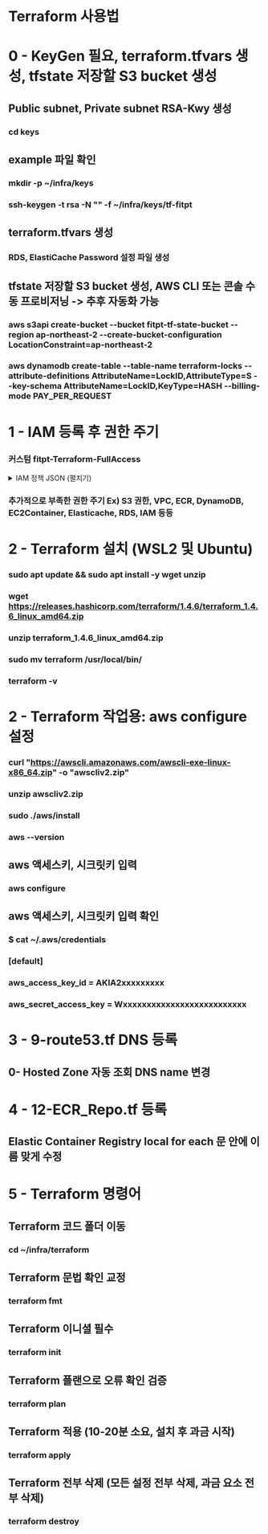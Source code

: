 # Terraform 사용법

# 0 - KeyGen 필요, terraform.tfvars 생성, tfstate 저장할 S3 bucket 생성
## Public subnet, Private subnet RSA-Kwy 생성
### cd keys

## example 파일 확인
### mkdir -p ~/infra/keys

### ssh-keygen -t rsa -N "" -f ~/infra/keys/tf-fitpt

## terraform.tfvars 생성
### RDS, ElastiCache Password 설정 파일 생성

## tfstate 저장할 S3 bucket 생성, AWS CLI 또는 콘솔 수동 프로비저닝 -> 추후 자동화 가능
### aws s3api create-bucket --bucket fitpt-tf-state-bucket --region ap-northeast-2 --create-bucket-configuration LocationConstraint=ap-northeast-2

### aws dynamodb create-table --table-name terraform-locks --attribute-definitions AttributeName=LockID,AttributeType=S --key-schema AttributeName=LockID,KeyType=HASH --billing-mode PAY_PER_REQUEST


# 1 - IAM 등록 후 권한 주기 
### 커스텀 fitpt-Terraform-FullAccess
<details>
<summary>IAM 정책 JSON (펼치기)</summary>

<p>

<pre><code>
{
  "Version": "2012-10-17",
  "Statement": [
    {
      "Sid": "NetworkAndCompute",
      "Effect": "Allow",
      "Action": [
        "ec2:*",
        "elasticloadbalancing:*"
      ],
      "Resource": "*"
    },
    {
      "Sid": "DatabaseAndCache",
      "Effect": "Allow",
      "Action": [
        "rds:*",
        "elasticache:*"
      ],
      "Resource": "*"
    },
    {
      "Sid": "StateStorageAndImage",
      "Effect": "Allow",
      "Action": [
        "s3:*",
        "ecr:*"
      ],
      "Resource": "*"
    },
    {
      "Sid": "DnsAndSslCertificate",
      "Effect": "Allow",
      "Action": [
        "route53:*",
        "acm:*"
      ],
      "Resource": "*"
    },
    {
      "Sid": "SSMAccess",
      "Effect": "Allow",
      "Action": [
        "ssm:*"
      ],
      "Resource": "*"
    },
    {
      "Sid": "IAMAccess",
      "Effect": "Allow",
      "Action": [
        "iam:*"
      ],
      "Resource": "*"
    }
  ]
}
</code></pre>

</p>
</details>

### 추가적으로 부족한 권한 주기 Ex) S3 권한, VPC, ECR, DynamoDB, EC2Container, Elasticache, RDS, IAM 등등

# 2 - Terraform 설치 (WSL2 및 Ubuntu)
### sudo apt update && sudo apt install -y wget unzip

### wget https://releases.hashicorp.com/terraform/1.4.6/terraform_1.4.6_linux_amd64.zip

### unzip terraform_1.4.6_linux_amd64.zip

### sudo mv terraform /usr/local/bin/

### terraform -v


# 2 - Terraform 작업용: aws configure 설정
### curl "https://awscli.amazonaws.com/awscli-exe-linux-x86_64.zip" -o "awscliv2.zip"

### unzip awscliv2.zip

### sudo ./aws/install

### aws --version

## aws 액세스키, 시크릿키 입력
### aws configure

## aws 액세스키, 시크릿키 입력 확인
### $ cat ~/.aws/credentials

### [default]
### aws_access_key_id = AKIA2xxxxxxxxx
### aws_secret_access_key = Wxxxxxxxxxxxxxxxxxxxxxxxxxx


# 3 - 9-route53.tf DNS 등록
## 0- Hosted Zone 자동 조회 DNS name 변경


# 4 - 12-ECR_Repo.tf 등록
## Elastic Container Registry local for each 문 안에 이름 맞게 수정


# 5 - Terraform 명령어
## Terraform 코드 폴더 이동
### cd ~/infra/terraform

## Terraform 문법 확인 교정
### terraform fmt

## Terraform 이니셜 필수
### terraform init

## Terraform 플랜으로 오류 확인 검증
### terraform plan

## Terraform 적용 (10-20분 소요, 설치 후 과금 시작)
### terraform apply

## Terraform 전부 삭제 (모든 설정 전부 삭제, 과금 요소 전부 삭제)
### terraform destroy